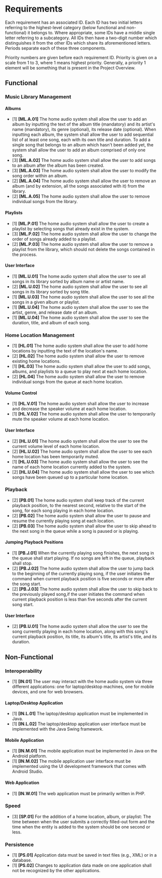 # Requirements

Each requirement has an associated ID. Each ID has two initial letters referring to the highest-level category (below functional and non-functional) it belongs to. Where appropriate, some IDs have a middle single letter referring to a subcategory. All IDs then have a two-digit number which distinguishes it from the other IDs which share its aforementioned letters. Periods separate each of these three components.

Priority numbers are given before each requirement ID. Priority is given on a scale from 1 to 3, where 1 means highest priority. Generally, a priority 1 element will be something that is present in the Project Overview.

## Functional
### Music Library Management
#### Albums
- [1] **[ML.A.01]** The home audio system shall allow the user to add an album by inputting the text of the album title (mandatory) and its artist's name (mandatory), its genre (optional), its release date (optional). When inputting each album, the system shall allow the user to add sequential list of at least one song, each with its own title and duration. To add a single song that belongs to an album which hasn't been added yet, the system shall allow the user to add an album comprised of only one song.
- [3] **[ML.A.02]** The home audio system shall allow the user to add songs to an album after the album has been created.
- [3] **[ML.A.03]** The home audio system shall allow the user to modify the song order within an album.
- [2] **[ML.A.04]** The home audio system shall allow the user to remove an album (and by extension, all the songs associated with it) from the library.
- [2] **[ML.A.05]** The home audio system shall allow the user to remove individual songs from the library.

#### Playlists
- [1] **[ML.P.01]** The home audio system shall allow the user to create a playlist by selecting songs that already exist in the system.
- [3] **[ML.P.02]** The home audio system shall allow the user to change the order of songs already added to a playlist.
- [2] **[ML.P.03]** The home audio system shall allow the user to remove a playlist from the library, which should not delete the songs contained in the process.

#### User Interface
- [1] **[ML.U.01]** The home audio system shall allow the user to see all songs in its library sorted by album name or artist name.
- [2] **[ML.U.02]** The home audio system shall allow the user to see all songs in its library sorted by song title.
- [1] **[ML.U.03]** The home audio system shall allow the user to see all the songs in a given album or playlist.
- [1] **[ML.U.04]** The home audio system shall allow the user to see the artist, genre, and release date of an album.
- [1] **[ML.U.04]** The home audio system shall allow the user to see the duration, title, and album of each song.


### Home Location Management
- [1] **[HL.01]** The home audio system shall allow the user to add home locations by inputting the text of the location's name.
- [2] **[HL.02]** The home audio system shall allow the user to remove existing home locations.
- [1] **[HL.03]** The home audio system shall allow the user to add songs, albums, and playlists to a queue to play next at each home location.
- [2] **[HL.04]** The home audio system shall allow the user to remove individual songs from the queue at each home location.

#### Volume Control
- [1] **[HL.V.01]** The home audio system shall allow the user to increase and decrease the speaker volume at each home location.
- [1] **[HL.V.02]** The home audio system shall allow the user to temporarily mute the speaker volume at each home location.

#### User Interface
- [2] **[HL.U.01]** The home audio system shall allow the user to see the current volume level of each home location.
- [2] **[HL.U.02]** The home audio system shall allow the user to see each home location has been temporarily muted.
- [1] **[HL.U.03]** The home audio system shall allow the user to see the name of each home location currently added to the system.
- [2] **[HL.U.04]** The home audio system shall allow the user to see which songs have been queued up to a particular home location.


### Playback
- [2] **[PB.01]** The home audio system shall keep track of the current playback position, to the nearest second, relative to the start of the song, for each song playing in each home location.
- [2] **[PB.02]** The home audio system shall allow the user to pause and resume the currently playing song at each location.
- [2] **[PB.03]** The home audio system shall allow the user to skip ahead to the next song in the queue while a song is paused or is playing.

#### Jumping Playback Positions
- [1] **[PB.J.01]** When the currently playing song finishes, the next song in the queue shall start playing. If no songs are left in the queue, playback shall stop.
- [2] **[PB.J.02]** The home audio system shall allow the user to jump back to the beginning of the currently playing song, if the user initiates the command when current playback position is five seconds or more after the song start.
- [2] **[PB.J.03]** The home audio system shall allow the user to skip back to the previously played song,if the user initiates the command when current playback position is less than five seconds after the current song start.

#### User Interface
- [2] **[PB.U.01]** The home audio system shall allow the user to see the song currently playing in each home location, along with this song's current playback position, its title, its album's title, its artist's title, and its duration.

## Non-Functional
### Interoperability
- [1] **[IN.01]** The user may interact with the home audio system via three different applications: one for laptop/desktop machines, one for mobile devices, and one for web browsers.

#### Laptop/Desktop Application
- [1] **[IN.L.01]** The laptop/desktop application must be implemented in Java.
- [1] **[IN.L.02]** The laptop/desktop application user interface must be implemented with the Java Swing framework.

#### Mobile Application
- [1] **[IN.M.01]** The mobile application must be implemented in Java on the Android platform.
- [1] **[IN.M.02]** The mobile application user interface must be implemented using the UI development framework that comes with Android Studio.

#### Web Application
- [1] **[IN.W.01]** The web application must be primarily written in PHP.

### Speed
- [3] **[SP.01]** For the addition of a home location, album, or playlist: The time between when the user submits a correctly filled-out form and the time when the entity is added to the system should be one second or less.

### Persistence
- [1] **[PS.01]** Application data must be saved in text files (e.g., XML) or in a database.
- [1] **[PS.02]** Changes to application data made on one application shall not be recognized by the other applications.
